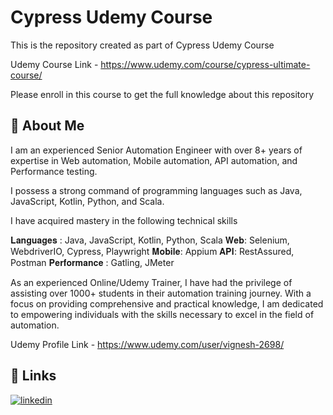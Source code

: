 
# Cypress Udemy Course

This is the repository created as part of Cypress Udemy Course

Udemy Course Link - https://www.udemy.com/course/cypress-ultimate-course/

Please enroll in this course to get the full knowledge about this repository
## 🚀 About Me
I am an experienced Senior Automation Engineer with over 8+ years of expertise in Web automation, Mobile automation, API automation, and Performance testing. 

I possess a strong command of programming languages such as Java, JavaScript, Kotlin, Python, and Scala.

I have acquired mastery in the following technical skills

𝐋𝐚𝐧𝐠𝐮𝐚𝐠𝐞𝐬 : Java, JavaScript, Kotlin, Python, Scala
𝐖𝐞𝐛: Selenium, WebdriverIO, Cypress, Playwright
𝐌𝐨𝐛𝐢𝐥𝐞: Appium
𝐀𝐏𝐈: RestAssured, Postman
𝐏𝐞𝐫𝐟𝐨𝐫𝐦𝐚𝐧𝐜𝐞 : Gatling, JMeter

As an experienced Online/Udemy Trainer, I have had the privilege of assisting over 1000+ students in their automation training journey. With a focus on providing comprehensive and practical knowledge, I am dedicated to empowering individuals with the skills necessary to excel in the field of automation.

Udemy Profile Link - https://www.udemy.com/user/vignesh-2698/


## 🔗 Links
[![linkedin](https://img.shields.io/badge/linkedin-0A66C2?style=for-the-badge&logo=linkedin&logoColor=white)](https://www.linkedin.com/in/vignesh-srinivasa-raghavan/)

